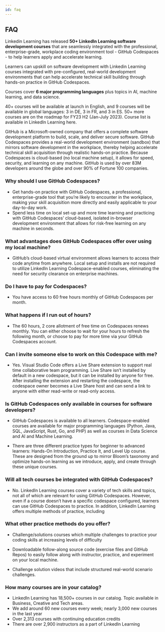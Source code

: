 ```yaml
---
id: faq
---
```


## FAQ

Linkedin Learning has released **50+ LinkedIn Learning software development courses** that are seamlessly integrated with the professional, enterprise-grade, workplace coding environment tool -  GitHub Codespaces -  to help learners apply and accelerate learning. 

Learners can upskill on software development with Linkedin Learning courses integrated with pre-configured,  real-world development environments that can help accelerate technical skill building through hands-on practice in GitHub Codespaces.

Courses cover **6 major programming languages** plus topics in AI, machine learning, and data science. 

40+ courses will be available at launch in English, and 9 courses will be available in global languages: 3 in DE, 3 in FR, and 3 in ES. 50+ more courses are on the roadmap for FY23 H2 (Jan-July 2023). Course list is available in LinkedIn Learning here.

GitHub is a Microsoft-owned company that offers a complete software development platform to build, scale, and deliver secure software. GitHub Codespaces provides a real-world development environment (sandbox) that mirrors software development in the workplace, thereby helping accelerate technical skill acquisition through realistic hands-on practice. Because Codespaces is cloud-based (no local machine setup), it allows for speed, security, and learning on any machine. GitHub is used by over 83M developers around the globe and over 90% of Fortune 100 companies.


### Why should I use GitHub Codespaces?
* Get hands-on practice with GitHub Codespaces, a professional, enterprise-grade tool that you’re likely to encounter in the workplace, making your skill acquisition more directly and easily applicable to your day-to-day work. 
* Spend less time on local set-up and more time learning and practicing with GitHub Codespaces’ cloud-based, isolated in-browser development environment that allows for risk-free learning on any machine in seconds. 

### What advantages does GitHub Codespaces offer over using my local machine?
* GitHub’s cloud-based virtual environment allows learners to access their code anytime from anywhere. Local setup and installs are not required to utilize LinkedIn Learning Codespace-enabled courses, eliminating the need for security clearance on enterprise machines. 

### Do I have to pay for Codespaces? 
* You have access to 60 free hours monthly of GitHub Codespaces per month. 

### What happens if I run out of hours? 
* The 60 hours, 2 core allotment of free time on Codespaces renews monthly. You can either choose to wait for your hours to refresh the following month, or choose to pay for more time via your GitHub Codespaces account. 

### Can I invite someone else to work on this Codespace with me?
* Yes. Visual Studio Code offers a Live Share extension to support real time collaborative team programming. Live Share isn’t installed by default in a new codespace, but it can be installed by anyone for free. After installing the extension and restarting the codespace, the codespace owner becomes a Live Share host and can send a link to anyone with either read-write or read-only access. 

### Is GitHub Codespaces only available in courses for software developers?
* GitHub Codespaces is available to all learners. Codespace-enabled courses are available for major programming languages (Python, Java, SQL, JavaScript, Rust, Go, and PHP) as well as courses in Data Science and AI and Machine Learning. 

* There are three different practice types for beginner to advanced learners: Hands-On Introduction, Practice It, and Level Up course. These are designed from the ground up to mirror Bloom’s taxonomy and optimize hands-on learning as we introduce, apply, and create through these unique courses. 

### Will all tech courses be integrated with GitHub Codespaces?
* No. LinkedIn Learning courses cover a variety of tech skills and topics, not all of which are relevant for using GitHub Codespaces. However, even if a course doesn’t have a specific codespace configured, learners can use GitHub Codespaces to practice. In addition, LinkedIn Learning offers multiple methods of practice, including 
### What other practice methods do you offer?
* Challenge/solutions courses which multiple challenges to practice your coding skills at increasing levels of difficulty

* Downloadable follow-along source code (exercise files and GitHub Repos) to easily follow along with instructor, practice, and experiment on your local machine. 
* Challenge solution videos that include structured real-world scenario challenges. 


### How many courses are in your catalog?

* LinkedIn Learning has 18,500+ courses in our catalog. Topic available in Business, Creative and Tech areas.
* We add around 60 new courses every week; nearly 3,000 new courses in the last year  
* Over 2,313 courses with continuing education credits
* There are over 2,900 instructors as a part of LinkedIn Learning
